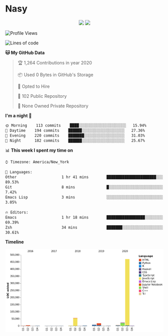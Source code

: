 # Nasy

<p align="center">
<img height="200" src="https://github-readme-stats.vercel.app/api?username=nasyxx&count_private=true&show_icons=true&theme=dracula&include_all_commits=true"/>
<img height="200" src="https://github-readme-stats.vercel.app/api/top-langs/?username=nasyxx&theme=dracula&hide=html,jupyter+notebook&count_private=true&show_icons=true"
</p>

<!--START_SECTION:waka-->
![Profile Views](http://img.shields.io/badge/Profile%20Views-158-blue)

![Lines of code](https://img.shields.io/badge/From%20Hello%20World%20I've%20written-15.9%20million%20Lines%20of%20code-blue)

**🐱 My GitHub Data** 

> 🏆 1,264 Contributions in year 2020
 > 
> 📦 Used 0 Bytes in GitHub's Storage 
 > 
> 💼 Opted to Hire
 > 
> 📜 102 Public Repository 
 > 
> 🔑 None Owned Private Repository 

**I'm a night 🦉** 

```text
🌞 Morning    113 commits    ████░░░░░░░░░░░░░░░░░░░░░   15.94% 
🌆 Daytime    194 commits    ██████░░░░░░░░░░░░░░░░░░░   27.36% 
🌃 Evening    220 commits    ███████░░░░░░░░░░░░░░░░░░   31.03% 
🌙 Night      182 commits    ██████░░░░░░░░░░░░░░░░░░░   25.67%

```


📊 **This week I spent my time on** 

```text
⌚︎ Timezone: America/New_York

💬 Languages: 
Other                    1 hr 41 mins        ██████████████████████░░░   89.53% 
Git                      8 mins              █░░░░░░░░░░░░░░░░░░░░░░░░   7.42% 
Emacs Lisp               3 mins              ░░░░░░░░░░░░░░░░░░░░░░░░░   3.05%

🔥 Editors: 
Emacs                    1 hr 18 mins        █████████████████░░░░░░░░   69.39% 
Zsh                      34 mins             ███████░░░░░░░░░░░░░░░░░░   30.61%

```

**Timeline**

![Chart not found](https://github.com/nasyxx/nasyxx/blob/master/charts/bar_graph.png) 


<!--END_SECTION:waka-->

<!-- ![visitors](https://visitor-badge.laobi.icu/badge?page_id=nasyxx.nasyxx) -->
